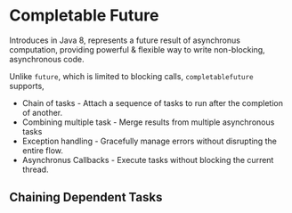 # Completable Future

Introduces in Java 8, represents a future result of asynchronus computation, providing powerful & flexible way to write non-blocking, asynchronous code.

Unlike `future`, which is limited to blocking calls, `completablefuture` supports,

* Chain of tasks            - Attach a sequence of tasks to run after the completion of another.
* Combining multiple task   - Merge results from multiple asynchronous tasks
* Exception handling        - Gracefully manage errors without disrupting the entire flow.
* Asynchronus Callbacks     - Execute tasks without blocking the current thread.

## Chaining Dependent Tasks

